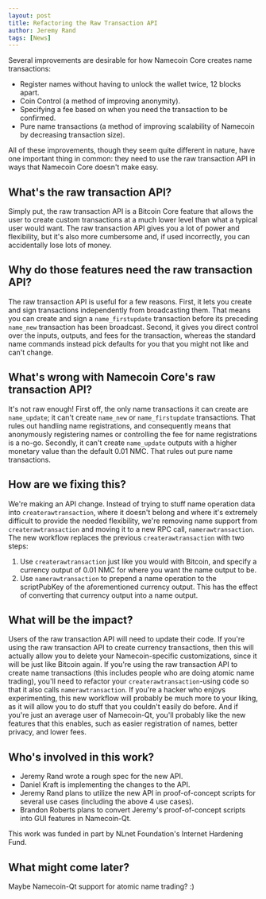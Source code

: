 ```yaml
---
layout: post
title: Refactoring the Raw Transaction API
author: Jeremy Rand
tags: [News]
---
```


Several improvements are desirable for how Namecoin Core creates name transactions:

* Register names without having to unlock the wallet twice, 12 blocks apart.
* Coin Control (a method of improving anonymity).
* Specifying a fee based on when you need the transaction to be confirmed.
* Pure name transactions (a method of improving scalability of Namecoin by decreasing transaction size).

All of these improvements, though they seem quite different in nature, have one important thing in common: they need to use the raw transaction API in ways that Namecoin Core doesn't make easy.

## What's the raw transaction API?

Simply put, the raw transaction API is a Bitcoin Core feature that allows the user to create custom transactions at a much lower level than what a typical user would want.  The raw transaction API gives you a lot of power and flexibility, but it's also more cumbersome and, if used incorrectly, you can accidentally lose lots of money.

## Why do those features need the raw transaction API?

The raw transaction API is useful for a few reasons.  First, it lets you create and sign transactions independently from broadcasting them.  That means you can create and sign a `name_firstupdate` transaction before its preceding `name_new` transaction has been broadcast.  Second, it gives you direct control over the inputs, outputs, and fees for the transaction, whereas the standard name commands instead pick defaults for you that you might not like and can't change.

## What's wrong with Namecoin Core's raw transaction API?

It's not raw enough!  First off, the only name transactions it can create are `name_update`; it can't create `name_new` or `name_firstupdate` transactions.  That rules out handling name registrations, and consequently means that anonymously registering names or controlling the fee for name registrations is a no-go.  Secondly, it can't create `name_update` outputs with a higher monetary value than the default 0.01 NMC.  That rules out pure name transactions.

## How are we fixing this?

We're making an API change.  Instead of trying to stuff name operation data into `createrawtransaction`, where it doesn't belong and where it's extremely difficult to provide the needed flexibility, we're removing name support from `createrawtransaction` and moving it to a new RPC call, `namerawtransaction`.  The new workflow replaces the previous `createrawtransaction` with two steps:

1. Use `createrawtransaction` just like you would with Bitcoin, and specify a currency output of 0.01 NMC for where you want the name output to be.
2. Use `namerawtransaction` to prepend a name operation to the scriptPubKey of the aforementioned currency output.  This has the effect of converting that currency output into a name output.

## What will be the impact?

Users of the raw transaction API will need to update their code.  If you're using the raw transaction API to create currency transactions, then this will actually allow you to delete your Namecoin-specific customizations, since it will be just like Bitcoin again.  If you're using the raw transaction API to create name transactions (this includes people who are doing atomic name trading), you'll need to refactor your `createrawtransaction`-using code so that it also calls `namerawtransaction`.  If you're a hacker who enjoys experimenting, this new workflow will probably be much more to your liking, as it will allow you to do stuff that you couldn't easily do before.  And if you're just an average user of Namecoin-Qt, you'll probably like the new features that this enables, such as easier registration of names, better privacy, and lower fees.

## Who's involved in this work?

* Jeremy Rand wrote a rough spec for the new API.
* Daniel Kraft is implementing the changes to the API.
* Jeremy Rand plans to utilize the new API in proof-of-concept scripts for several use cases (including the above 4 use cases).
* Brandon Roberts plans to convert Jeremy's proof-of-concept scripts into GUI features in Namecoin-Qt.

This work was funded in part by NLnet Foundation's Internet Hardening Fund.

## What might come later?

Maybe Namecoin-Qt support for atomic name trading?  :)
